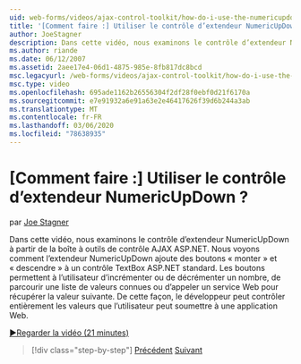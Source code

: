 ```yaml
---
uid: web-forms/videos/ajax-control-toolkit/how-do-i-use-the-numericupdown-extender-control
title: '[Comment faire :] Utiliser le contrôle d’extendeur NumericUpDown ? | Microsoft Docs'
author: JoeStagner
description: Dans cette vidéo, nous examinons le contrôle d’extendeur NumericUpDown à partir de la boîte à outils de contrôle AJAX ASP.NET. Nous voyons comment l’extendeur NumericUpDown ajoute « haut » et « vers le haut »...
ms.author: riande
ms.date: 06/12/2007
ms.assetid: 2aee17e4-06d1-4875-985e-8fb817dc8bcd
msc.legacyurl: /web-forms/videos/ajax-control-toolkit/how-do-i-use-the-numericupdown-extender-control
msc.type: video
ms.openlocfilehash: 695ade1162b26556304f2df28f0ebf0d21f6170a
ms.sourcegitcommit: e7e91932a6e91a63e2e46417626f39d6b244a3ab
ms.translationtype: MT
ms.contentlocale: fr-FR
ms.lasthandoff: 03/06/2020
ms.locfileid: "78638935"
---
```

# <a name="how-do-i-use-the-numericupdown-extender-control"></a>[Comment faire :] Utiliser le contrôle d’extendeur NumericUpDown ?

par [Joe Stagner](https://github.com/JoeStagner)

Dans cette vidéo, nous examinons le contrôle d’extendeur NumericUpDown à partir de la boîte à outils de contrôle AJAX ASP.NET. Nous voyons comment l’extendeur NumericUpDown ajoute des boutons « monter » et « descendre » à un contrôle TextBox ASP.NET standard. Les boutons permettent à l’utilisateur d’incrémenter ou de décrémenter un nombre, de parcourir une liste de valeurs connues ou d’appeler un service Web pour récupérer la valeur suivante. De cette façon, le développeur peut contrôler entièrement les valeurs que l’utilisateur peut soumettre à une application Web.

[&#9654;Regarder la vidéo (21 minutes)](https://channel9.msdn.com/Blogs/ASP-NET-Site-Videos/how-do-i-use-the-numericupdown-extender-control)

> [!div class="step-by-step"]
> [Précédent](how-do-i-use-the-pagingbulletedlist-extender-control.md)
> [Suivant](how-do-i-use-the-aspnet-ajax-validatorcallout-extender.md)
